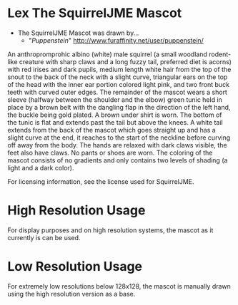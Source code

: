 # Lex The SquirrelJME Mascot

  * The SquirrelJME Mascot was drawn by...
    * "_Puppenstein_" <http://www.furaffinity.net/user/puppenstein/>

An anthropromprohic albino (white) male squirrel (a small woodland rodent-like
creature with sharp claws and a long fuzzy tail, preferred diet is acorns)
with red irises and dark pupils, medium length white hair from the top of the
snout to the back of the neck with a slight curve, triangular ears on the top
of the head with the inner ear portion colored light pink, and two front buck
teeth with curved outer edges. The remainder of the
mascot wears a short sleeve (halfway between the shoulder and the elbow) green
tunic held in place by a brown belt with the dangling flap in the direction of
the left hand, the buckle being gold plated. A brown under shirt is worn. The
bottom of the tunic is flat and extends past the tail but above the knees. A
white tail extends from the back of the mascot which goes straight up and has a
slight curve at the end, it reaches to the start of the neckline before curving
off away from the body. The hands are relaxed with dark claws visible, the feet
also have claws. No pants or shoes are worn. The coloring of the mascot
consists of no gradients and only contains two levels of shading (a light and a
dark color). 

For licensing information, see the license used for SquirrelJME.

# High Resolution Usage

For display purposes and on high resolution systems, the mascot as it currently
is can be used.

# Low Resolution Usage

For extremely low resolutions below 128x128, the mascot is manually drawn using
the high resolution version as a base.


